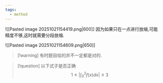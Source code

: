 ```yaml
---
tags:
  - method
---
```



![[Pasted image 20251021154419.png|600]]
因为如果只在一点进行放缩,可能精度不够,这时就需要分段放缩.

![[Pasted image 20251021154609.png|650]]
>[!warning] 有时题目给的并不一定都是对的.


>[!question] 以下式子是否正确
>$$1\leq|\int_{0}^2f(x)dx|\leq 3$$











